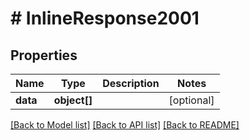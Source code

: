 # # InlineResponse2001

## Properties

Name | Type | Description | Notes
------------ | ------------- | ------------- | -------------
**data** | **object[]** |  | [optional] 

[[Back to Model list]](../../README.md#documentation-for-models) [[Back to API list]](../../README.md#documentation-for-api-endpoints) [[Back to README]](../../README.md)


